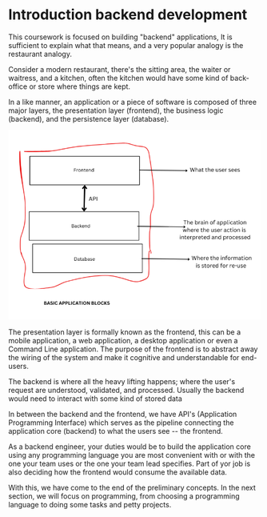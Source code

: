 # Introduction backend development

This coursework is focused on building "backend" applications, It is sufficient
to explain what that means, and a very popular analogy is the restaurant
analogy.

Consider a modern restaurant, there's the sitting area, the waiter or waitress,
and a kitchen, often the kitchen would have some kind of back-office or store
where things are kept.

In a like manner, an application or a piece of software is composed of three
major layers, the presentation layer (frontend), the business logic (backend),
and the persistence layer (database).

![application layers](../assets/application-layers.png)

The presentation layer is formally known as the frontend, this can be a mobile
application, a web application, a desktop application or even a Command Line
application. The purpose of the frontend is to abstract away the wiring of the
system and make it cognitive and understandable for end-users.

The backend is where all the heavy lifting happens; where the user's request are
understood, validated, and processed. Usually the backend would need to interact
with some kind of stored data

In between the backend and the frontend, we have API's (Application Programming
Interface) which serves as the pipeline connecting the application core
(backend) to what the users see -- the frontend.

As a backend engineer, your duties would be to build the application core using
any programming language you are most convenient with or with the one your team
uses or the one your team lead specifies. Part of yor job is also deciding how
the frontend would consume the available data.

With this, we have come to the end of the preliminary concepts. In the next
section, we will focus on programming, from choosing a programming language to
doing some tasks and petty projects.
